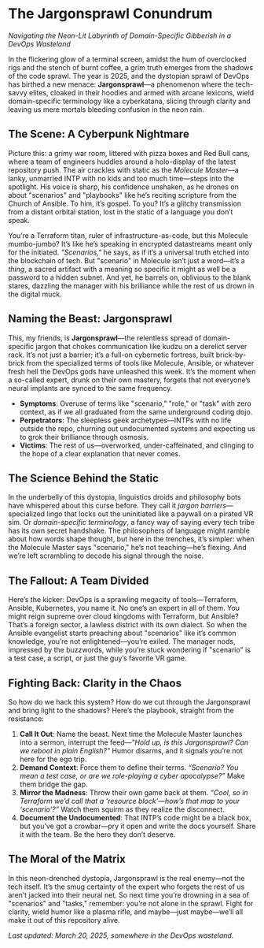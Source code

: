 # The Jargonsprawl Conundrum  
*Navigating the Neon-Lit Labyrinth of Domain-Specific Gibberish in a DevOps Wasteland*  

In the flickering glow of a terminal screen, amidst the hum of overclocked rigs and the stench of burnt coffee, a grim truth emerges from the shadows of the code sprawl. The year is 2025, and the dystopian sprawl of DevOps has birthed a new menace: **Jargonsprawl**—a phenomenon where the tech-savvy elites, cloaked in their hoodies and armed with arcane lexicons, wield domain-specific terminology like a cyberkatana, slicing through clarity and leaving us mere mortals bleeding confusion in the neon rain.  

## The Scene: A Cyberpunk Nightmare  
Picture this: a grimy war room, littered with pizza boxes and Red Bull cans, where a team of engineers huddles around a holo-display of the latest repository push. The air crackles with static as the *Molecule Master*—a lanky, unmarried INTP with no kids and too much time—steps into the spotlight. His voice is sharp, his confidence unshaken, as he drones on about "scenarios" and "playbooks" like he’s reciting scripture from the Church of Ansible. To him, it’s gospel. To you? It’s a glitchy transmission from a distant orbital station, lost in the static of a language you don’t speak.  

You’re a Terraform titan, ruler of infrastructure-as-code, but this Molecule mumbo-jumbo? It’s like he’s speaking in encrypted datastreams meant only for the initiated. *"Scenarios,"* he says, as if it’s a universal truth etched into the blockchain of tech. But "scenario" in Molecule isn’t just a word—it’s a *thing*, a sacred artifact with a meaning so specific it might as well be a password to a hidden subnet. And yet, he barrels on, oblivious to the blank stares, dazzling the manager with his brilliance while the rest of us drown in the digital muck.  

## Naming the Beast: Jargonsprawl  
This, my friends, is **Jargonsprawl**—the relentless spread of domain-specific jargon that chokes communication like kudzu on a derelict server rack. It’s not just a barrier; it’s a full-on cybernetic fortress, built brick-by-brick from the specialized terms of tools like Molecule, Ansible, or whatever fresh hell the DevOps gods have unleashed this week. It’s the moment when a so-called expert, drunk on their own mastery, forgets that not everyone’s neural implants are synced to the same frequency.  

- **Symptoms**: Overuse of terms like "scenario," "role," or "task" with zero context, as if we all graduated from the same underground coding dojo.  
- **Perpetrators**: The sleepless geek archetypes—INTPs with no life outside the repo, churning out undocumented systems and expecting us to grok their brilliance through osmosis.  
- **Victims**: The rest of us—overworked, under-caffeinated, and clinging to the hope of a clear explanation that never comes.  

## The Science Behind the Static  
In the underbelly of this dystopia, linguistics droids and philosophy bots have whispered about this curse before. They call it *jargon barriers*—specialized lingo that locks out the uninitiated like a paywall on a pirated VR sim. Or *domain-specific terminology*, a fancy way of saying every tech tribe has its own secret handshake. The philosophers of language might ramble about how words shape thought, but here in the trenches, it’s simpler: when the Molecule Master says "scenario," he’s not teaching—he’s flexing. And we’re left scrambling to decode his signal through the noise.  

## The Fallout: A Team Divided  
Here’s the kicker: DevOps is a sprawling megacity of tools—Terraform, Ansible, Kubernetes, you name it. No one’s an expert in all of them. You might reign supreme over cloud kingdoms with Terraform, but Ansible? That’s a foreign sector, a lawless district with its own dialect. So when the Ansible evangelist starts preaching about "scenarios" like it’s common knowledge, you’re not enlightened—you’re exiled. The manager nods, impressed by the buzzwords, while you’re stuck wondering if "scenario" is a test case, a script, or just the guy’s favorite VR game.  

## Fighting Back: Clarity in the Chaos  
So how do we hack this system? How do we cut through the Jargonsprawl and bring light to the shadows? Here’s the playbook, straight from the resistance:  

1. **Call It Out**: Name the beast. Next time the Molecule Master launches into a sermon, interrupt the feed—*"Hold up, is this Jargonsprawl? Can we reboot in plain English?"* Humor disarms, and it signals you’re not here for the ego trip.  
2. **Demand Context**: Force them to define their terms. *“Scenario? You mean a test case, or are we role-playing a cyber apocalypse?”* Make them bridge the gap.  
3. **Mirror the Madness**: Throw their own game back at them. *“Cool, so in Terraform we’d call that a ‘resource block’—how’s that map to your ‘scenario’?”* Watch them squirm as they realize the disconnect.  
4. **Document the Undocumented**: That INTP’s code might be a black box, but you’ve got a crowbar—pry it open and write the docs yourself. Share it with the team. Be the hero they don’t deserve.  

## The Moral of the Matrix  
In this neon-drenched dystopia, Jargonsprawl is the real enemy—not the tech itself. It’s the smug certainty of the expert who forgets the rest of us aren’t jacked into their neural net. So next time you’re drowning in a sea of "scenarios" and "tasks," remember: you’re not alone in the sprawl. Fight for clarity, wield humor like a plasma rifle, and maybe—just maybe—we’ll all make it out of this repository alive.  

*Last updated: March 20, 2025, somewhere in the DevOps wasteland.*  
